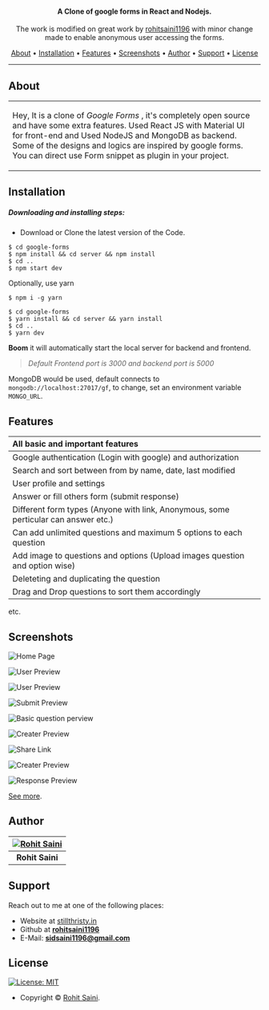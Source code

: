 

<h4 align="center">A Clone of google forms in React and Nodejs.</h4>

<p align="center">
    The work is modified on great work by <a href="https://github.com/rohitsaini1196/google-forms">rohitsaini1196</a> with minor change made to enable anonymous user accessing the forms.
</p>
      
<p align="center">
  <a href="#about">About</a> •
  <a href="#installation">Installation</a> •
  <a href="#features">Features</a> •
  <a href="#screenshots">Screenshots</a> •
  <a href="#author">Author</a> •
  <a href="#support">Support</a> •
  <a href="#license">License</a>
</p>

---

## About

<table>
<tr>
<td>
  
Hey, It is a clone of _Google Forms_ , it's completely open source and have some extra features. Used React JS with Material UI for front-end and Used NodeJS and MongoDB as backend. Some of the designs and logics are inspired by google forms. You can direct use Form snippet as plugin in your project.  

</td>
</tr>
</table>

## Installation

##### Downloading and installing steps:

* Download or Clone the latest version of the Code.

```console
$ cd google-forms
$ npm install && cd server && npm install 
$ cd ..
$ npm start dev
```

Optionally, use yarn
  
```console
$ npm i -g yarn
```

```console
$ cd google-forms
$ yarn install && cd server && yarn install 
$ cd ..
$ yarn dev
```

 **Boom** it will automatically start the local server for backend and frontend. 
 > *Default Frontend port is 3000 and backend port is 5000*

MongoDB would be used, default connects to `mongodb://localhost:27017/gf`, to change, set an environment variable `MONGO_URL`.



## Features
| All basic and important features|
| :------------- | 
| Google authentication (Login with google) and authorization|
| Search and sort between from by name, date, last modified|
| User profile and settings |
| Answer or fill others form (submit response)|
| Different form types (Anyone with link, Anonymous, some perticular can answer etc.)|
| Can add unlimited questions and maximum 5 options to each question|
| Add image to questions and options (Upload images question and option wise)|
| Deleteting and duplicating the question|
| Drag and Drop questions to sort them accordingly|

etc.

## Screenshots

![Home Page](https://github.com/chiu0602/google-forms/blob/master/screenshots/homepage.png)

![User Preview](https://github.com/chiu0602/google-forms/blob/master/screenshots/userview.png)

![User Preview](https://github.com/chiu0602/google-forms/blob/master/screenshots/createview.png)

![Submit Preview](https://github.com/chiu0602/google-forms/blob/master/screenshots/submitview.png)

![Basic question perview](https://github.com/chiu0602/google-forms/blob/master/screenshots/basic-user-question.png)

![Creater Preview](https://github.com/chiu0602/google-forms/blob/master/screenshots/createView-withImage.png)

![Share Link](https://github.com/chiu0602/google-forms/blob/master/screenshots/sharelink.png)

![Creater Preview](https://github.com/chiu0602/google-forms/blob/master/screenshots/image-user-view.png)

![Response Preview](https://github.com/chiu0602/google-forms/blob/master/screenshots/response.png)






[See more](https://github.com/chiu0602/google-forms/tree/master/screenshots).






## Author

| [![Rohit Saini](https://res.cloudinary.com/stillhungry/image/upload/c_scale,w_150/v1588051252/cycles/2020-04-28T05:20:52.231Z.jpg)](https://www.linkedin.com/in/rohitsaini1196/) 	|
|:---------------------------------------------------------------------------------------------------------:	|
|                                            **Rohit Saini**                                            	|

## Support

Reach out to me at one of the following places:

- Website at [stillthristy.in](https://www.stillthristy.in/)
- Github at **[rohitsaini1196](https://github.com/rohitsaini1196)**
- E-Mail: **sidsaini1196@gmail.com**


## License

[![License: MIT](https://img.shields.io/badge/license-MIT-green)](https://github.com/rohitsaini1196/google-forms/blob/master/licence.md)

- Copyright © [Rohit Saini](https://stillthristy.in/ "Rohit Saini").
